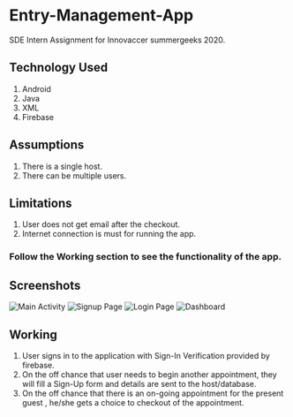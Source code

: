 # Entry-Management-App
SDE Intern Assignment for Innovaccer summergeeks 2020. 

## Technology Used
1. Android
2. Java
3. XML
4. Firebase

## Assumptions
1. There is a single host.
2. There can be multiple users.

## Limitations
1. User does not get email after the checkout.
2. Internet connection is must for running the app.

### Follow the Working section to see the functionality of the app.

## Screenshots

  ![Main Activity](https://github.com/NikhilMishra1999/Entry-Management-App/tree/master/Screenshots/MainActivity.jpg?raw=true)
  ![Signup Page](https://github.com/NikhilMishra1999/Entry-Management-App/tree/master/Screenshots/signup.jpg?raw=true)
  ![Login Page](https://github.com/NikhilMishra1999/Entry-Management-App/tree/master/Screenshots/login.jpg?raw=true)
  ![Dashboard](https://github.com/NikhilMishra1999/Entry-Management-App/tree/master/Screenshots/FirstActivity.jpg?raw=true)
  
 
  

## Working
1. User signs in to the application with Sign-In Verification provided by firebase. 
2. On the off chance that user needs to begin another appointment, they will fill a Sign-Up form and details are sent to the host/database.
3. On the off chance that there is an on-going appointment for the present guest , he/she gets a choice to checkout of the appointment.
